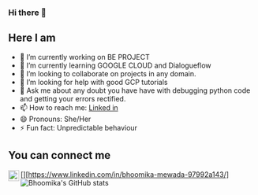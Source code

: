 ### Hi there 👋
## Here I am 
- 🔭 I’m currently working on BE PROJECT
- 🌱 I’m currently learning GOOGLE CLOUD and Dialogueflow
- 👯 I’m looking to collaborate on projects in any domain.
- 🤔 I’m looking for help with good GCP tutorials 
- 💬 Ask me about any doubt you have have with debugging python code and getting your errors rectified.
- 📫 How to reach me: [Linked in](https://www.linkedin.com/in/bhoomika-mewada-97992a143/)
- 😄 Pronouns: She/Her
- ⚡ Fun fact: Unpredictable behaviour
## You can connect me 
[<img align="left" alt="codeSTACKr | LinkedIn" width="22px" src="https://cdn.jsdelivr.net/npm/simple-icons@v3/icons/linkedin.svg" />][https://www.linkedin.com/in/bhoomika-mewada-97992a143/]
![Bhoomika's GitHub stats](https://github-readme-stats.vercel.app/api?username=Bhoomika2820&show_icons=true&theme=radical)


